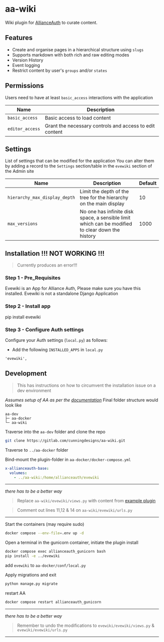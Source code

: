# aa-wiki

Wiki plugin for [AllianceAuth](https://gitlab.com/allianceauth/allianceauth) to curate content.

## Features

- Create and organise pages in a hierarchical structure using `slugs`
- Supports markdown with both rich and raw editing modes
- Version History
- Event logging
- Restrict content by user's `groups` and/or `states`

## Permissions

Users need to have at least `basic_access` interactions with the application

| Name                  | Description                                              |
|-----------------------|----------------------------------------------------------|
| `basic_access`        | Basic access to load content                             |
| `editor_access`       | Grant the necessary controls and access to edit content  |


## Settings

List of settings that can be modified for the application
You can alter them by adding a record to the `Settings` section/table in the `evewiki` section of the Admin site

| Name                          | Description                                                                                      | Default |
|-------------------------------|--------------------------------------------------------------------------------------------------|---------|
| `hierarchy_max_display_depth` | Limit the depth of the tree for the hierarchy on the main display                                | 10      |
| `max_versions`                | No one has infinite disk space, a sensible limit which can be modified to clear down the history | 1000    |

## Installation !!! NOT WORKING !!!

> Currently produces an error!!!

### Step 1 - Pre_Requisites

Evewiki is an App for Alliance Auth, Please make sure you have this installed. Evewiki is not a standalone Django Application

### Step 2 - Install app

pip install evewiki

### Step 3 - Configure Auth settings

Configure your Auth settings (`local.py`) as follows:

- Add the following `INSTALLED_APPS` in `local.py`

```plaintext
'evewiki',
```

## Development

> This has instructions on how to circumvent the installation issue on a dev environment

*Assumes setup of AA as per the [documentation](https://allianceauth.readthedocs.io/en/latest/installation-containerized/docker.html)*
Final folder structure would look like
```plaintext
aa-dev
├─ aa-docker
└─ aa-wiki

```

Traverse into the `aa-dev` folder and clone the repo
```bash
git clone https://gitlab.com/cunningdesigns/aa-wiki.git
```

Traverse to `../aa-docker` folder

Bind-mount the plugin-folder in `aa-docker/docker-compose.yml`
```yaml
x-allianceauth-base:
  volumes:
    - ../aa-wiki:/home/allianceauth/evewiki
```

___
*there has to be a better way*
> Replace `aa-wiki/evewiki/views.py` with content from [example plugin](https://gitlab.com/ErikKalkoken/allianceauth-example-plugin/-/blob/master/example/views.py?ref_type=heads)

> Comment out lines 11,12 & 14 on `aa-wiki/evewiki/urls.py`
___

Start the containers (may require sudo)
```bash
docker compose --env-file=.env up -d
```

Open a terminal in the gunicorn container, initiate the plugin install
```bash
docker compose exec allianceauth_gunicorn bash
pip install -e ../evewiki
```

add `evewiki` to `aa-docker/conf/local.py`

Apply migrations and exit
```bash
python manage.py migrate
```

restart AA
```bash
docker compose restart allianceauth_gunicorn
```

___
*there has to be a better way*
> Remember to undo the modifications to `evewiki/evewiki/views.py` & `evewiki/evewiki/urls.py`
___
